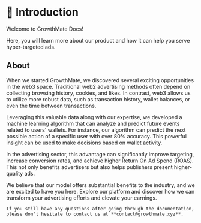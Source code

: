 # 👋 Introduction
Welcome to GrowthMate Docs! 

Here, you will learn more about our product and how it can help you serve hyper-targeted ads.

## About
When we started GrowthMate, we discovered several exciting opportunities in the web3 space. Traditional web2 advertising methods often depend on collecting browsing history, cookies, and likes. In contrast, web3 allows us to utilize more robust data, such as transaction history, wallet balances, or even the time between transactions.

Leveraging this valuable data along with our expertise, we developed a machine learning algorithm that can analyze and predict future events related to users' wallets. For instance, our algorithm can predict the next possible action of a specific user with over 80% accuracy. This powerful insight can be used to make decisions based on wallet activity.

In the advertising sector, this advantage can significantly improve targeting, increase conversion rates, and achieve higher Return On Ad Spend (ROAS). This not only benefits advertisers but also helps publishers present higher-quality ads.

We believe that our model offers substantial benefits to the industry, and we are excited to have you here.
Explore our platform and discover how we can transform your advertising efforts and elevate your earnings.

```admonish note
If you still have any questions after going through the documentation, please don't hesitate to contact us at **contact@growthmate.xyz**.
```
